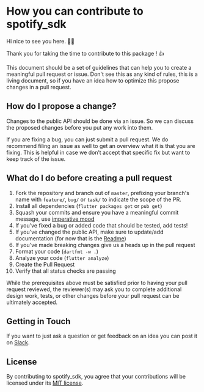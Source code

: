 # How you can contribute to spotify_sdk 

Hi nice to see you here. 🙌🎉

Thank you for taking the time to contribute to this package ! 👍

This document should be a set of guidelines that can help you to create a meaningful
pull request or issue. Don't see this as any kind of rules, this is a living document,
so if you have an idea how to optimize this propose changes in a pull request.

## How do I propose a change?

Changes to the public API should be done via an issue. So we can discuss the proposed 
changes before you put any work into them.

If you are fixing a bug, you can just submit a pull request. We do recommend filing an issue
as well to get an overview what it is that you are fixing.
This is helpful in case we don’t accept that specific fix but want to keep
track of the issue.

## What do I do before creating a pull request

1. Fork the repository and branch out of `master`, prefixing your branch's name with `feature/`, `bug/` or `task/` to indicate the scope of the PR.
1. Install all dependencies (`flutter packages get` or `pub get`)
1. Squash your commits and ensure you have a meaningful commit message, use [imperative mood](https://chris.beams.io/posts/git-commit/#imperative)
1. If you’ve fixed a bug or added code that should be tested, add tests!
1. If you've changed the public API, make sure to update/add documentation (for now that is the [Readme](README.md))
1. If you've made breaking changes give us a heads up in the pull request
1. Format your code (`dartfmt -w .`)
1. Analyze your code (`flutter analyze`)
1. Create the Pull Request
1. Verify that all status checks are passing

While the prerequisites above must be satisfied prior to having your
pull request reviewed, the reviewer(s) may ask you to complete additional
design work, tests, or other changes before your pull request can be ultimately
accepted.

## Getting in Touch

If you want to just ask a question or get feedback on an idea you can post it
on [Slack](https://join.slack.com/t/spotifysdk/shared_invite/zt-gibgpkf9-o2ZEJBMPqXNTvqqPONYUQA).

## License

By contributing to spotify_sdk, you agree that your contributions will be licensed
under its [MIT license](LICENSE).
